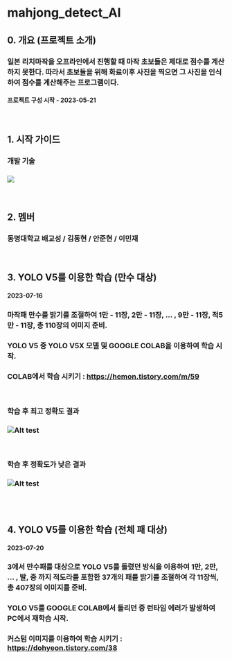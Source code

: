 # mahjong_detect_AI
## 0. 개요 (프로젝트 소개)
### 일본 리치마작을 오프라인에서 진행할 때 마작 초보들은 제대로 점수를 계산하지 못한다. 따라서 초보들을 위해 화료이후 사진을 찍으면 그 사진을 인식하여 점수를 계산해주는 프로그램이다.
#### 프로젝트 구성 시작 - 2023-05-21
<br/>

## 1. 시작 가이드
### 개발 기술
### <img src="https://img.shields.io/badge/Python-3776AB?style=for-the-badge&logo=Python&logoColor=white">
<br/>

## 2. 멤버
### 동명대학교 배교성 / 김동현 / 안준현 / 이민재
<br/>

## 3. YOLO V5를 이용한 학습 (만수 대상)
#### 2023-07-16
### 마작패 만수를 밝기를 조절하여 1만 - 11장, 2만 - 11장, ... , 9만 - 11장, 적5만 - 11장, 총 110장의 이미지 준비.
### YOLO V5 중 YOLO V5X 모델 및 GOOGLE COLAB을 이용하여 학습 시작.
### COLAB에서 학습 시키기 : <https://hemon.tistory.com/m/59>
<br/>


### 학습 후 최고 정확도 결과
### ![Alt test](https://github.com/bae7491/mahjong_detect_AI/assets/44579627/147f354e-9a04-4df9-af5d-fa7b5bd9711c)   
<br/>


### 학습 후 정확도가 낮은 결과
### ![Alt test](https://github.com/bae7491/mahjong_detect_AI/assets/44579627/4a9784ec-86d3-4d26-8191-75a3fa16d387)
<br/>
<br/>

## 4. YOLO V5를 이용한 학습 (전체 패 대상)
#### 2023-07-20
### 3에서 만수패를 대상으로 YOLO V5를 돌렸던 방식을 이용하여 1만, 2만, ... , 발, 중 까지 적도라를 포함한 37개의 패를 밝기를 조절하여 각 11장씩, 총 407장의 이미지를 준비.
### YOLO V5를 GOOGLE COLAB에서 돌리던 중 런타임 에러가 발생하여 PC에서 재학습 시작.
### 커스텀 이미지를 이용하여 학습 시키기 : <https://dohyeon.tistory.com/38>
<br/>
